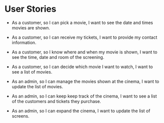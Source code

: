 # User Stories

- As a customer, so I can pick a movie, I want to see the date and times movies are shown.
- As a customer, so I can receive my tickets, I want to provide my contact information.
- As a customer, so I know where and when my movie is shown, I want to see the time, date and room of the screening.
- As a customer, so I can decide which movie I want to watch, I want to see a list of movies.

- As an admin, so I can manage the movies shown at the cinema, I want to update the list of movies.
- As an admin, so I can keep keep track of the cinema, I want to see a list of the customers and tickets they purchase.
- As an admin, so I can expand the cinema, I want to update the list of screens.
